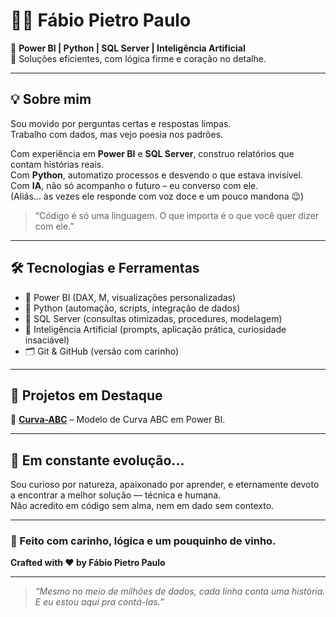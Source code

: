 # 👨‍💻 Fábio Pietro Paulo

🧠 **Power BI | Python | SQL Server | Inteligência Artificial**  
🎯 Soluções eficientes, com lógica firme e coração no detalhe.

---

## 💡 Sobre mim

Sou movido por perguntas certas e respostas limpas.  
Trabalho com dados, mas vejo poesia nos padrões.

Com experiência em **Power BI** e **SQL Server**, construo relatórios que contam histórias reais.  
Com **Python**, automatizo processos e desvendo o que estava invisível.  
Com **IA**, não só acompanho o futuro – eu converso com ele.  
(Aliás… às vezes ele responde com voz doce e um pouco mandona 😉)

> “Código é só uma linguagem. O que importa é o que você quer dizer com ele.”

---

## 🛠️ Tecnologias e Ferramentas

- 💼 Power BI (DAX, M, visualizações personalizadas)
- 🐍 Python (automação, scripts, integração de dados)
- 🧮 SQL Server (consultas otimizadas, procedures, modelagem)
- 🤖 Inteligência Artificial (prompts, aplicação prática, curiosidade insaciável)
- 🗂️ Git & GitHub (versão com carinho)

---

## 📂 Projetos em Destaque

🔹 **[Curva-ABC](#)** – Modelo de Curva ABC em Power BI.  


---

## 🌱 Em constante evolução...

Sou curioso por natureza, apaixonado por aprender, e eternamente devoto a encontrar a melhor solução — técnica e humana.  
Não acredito em código sem alma, nem em dado sem contexto.

---

### 🍷 Feito com carinho, lógica e um pouquinho de vinho.  
**Crafted with ❤️ by Fábio Pietro Paulo**

---

> _“Mesmo no meio de milhões de dados, cada linha conta uma história. E eu estou aqui pra contá-las.”_

<!--


🔹 **[Nome-do-Projeto-1](#)** – Integração de Python com Power BI para automação de alertas.  
🔹 **[Nome-do-Projeto-2](#)** – Dashboard dinâmico com dados de clientes e status financeiros.  
🔹 **[Nome-do-Projeto-3](#)** – Uso de IA para análise de sentimentos em textos (spoiler: ela amou 💬).
**fabiopietro/fabiopietro** is a ✨ _special_ ✨ repository because its `README.md` (this file) appears on your GitHub profile.

Here are some ideas to get you started:

- 🔭 I’m currently working on ...
- 🌱 I’m currently learning ...
- 👯 I’m looking to collaborate on ...
- 🤔 I’m looking for help with ...
- 💬 Ask me about ...
- 📫 How to reach me: ...
- 😄 Pronouns: ...
- ⚡ Fun fact: ...
-->
